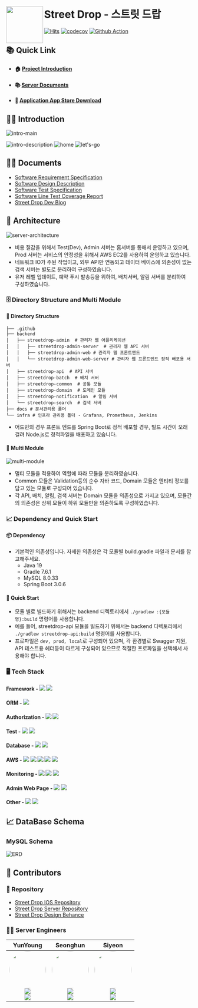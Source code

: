 # Street Drop - 스트릿 드랍 <a href="https://apps.apple.com/kr/app/%EC%8A%A4%ED%8A%B8%EB%A6%BF%EB%93%9C%EB%9E%8D-street-drop/id6450315928"><img src="https://github.com/siyeonSon/ReadmeImage/blob/main/street-drop-server/app-logo.png" align="left" width="100"></a>

[![Hits](https://hits.seeyoufarm.com/api/count/incr/badge.svg?url=https%3A%2F%2Fgithub.com%2Fdepromeet%2Fstreet-drop-server&count_bg=%2328DBE6&title_bg=%232D3540&icon=&icon_color=%23E7E7E7&title=hits&edge_flat=false)](https://hits.seeyoufarm.com)
[![codecov](https://codecov.io/gh/depromeet/street-drop-server/branch/dev/graph/badge.svg?token=7EHWI73ZQU)](https://codecov.io/gh/depromeet/street-drop-server)
[![Github Action](https://github.com/depromeet/street-drop-server/actions/workflows/coverage.yml/badge.svg)](https://github.com/depromeet/street-drop-server/actions)


## 📚 Quick Link
- #### 🏠 [Project Introduction](https://docs.street-drop.com/docs/service-intro)
- #### 📚 [Server Documents](https://docs.street-drop.com/)
- #### 📱 [Application App Store Download](https://apps.apple.com/kr/app/%EC%8A%A4%ED%8A%B8%EB%A6%BF%EB%93%9C%EB%9E%8D-street-drop/id6450315928)
## 💁‍♂️ Introduction
![intro-main](https://github.com/siyeonSon/ReadmeImage/blob/main/street-drop-server/intro-main.jpeg?raw=true)

![intro-description](https://github.com/siyeonSon/ReadmeImage/blob/main/street-drop-server/intro-description.jpeg?raw=true)
![home](https://github.com/siyeonSon/ReadmeImage/blob/main/street-drop-server/home.jpeg?raw=true)
![let's-go](https://github.com/siyeonSon/ReadmeImage/blob/main/street-drop-server/lets-go.jpeg?raw=true)

## 💁‍♀️ Documents
- [Software Requirement Specification](https://docs.street-drop.com/docs/software-requirement-specification/Intrduction)
- [Software Design Description](https://docs.street-drop.com/docs/software-design-description/Intrduction)
- [Software Test Specification](https://docs.street-drop.com/docs/software-test-specification/Intrduction)
- [Software Line Test Coverage Report](https://app.codecov.io/gh/depromeet/street-drop-server)
- [Street Drop Dev Blog](https://docs.street-drop.com/blog)




## 🚎 Architecture
![server-architecture](https://github.com/seonghun-dev/ReadmeImage/blob/main/src/street-drop/architecture.jpg?raw=true)
- 비용 절감을 위해서 Test(Dev), Admin 서버는 홈서버를 통해서 운영하고 있으며, Prod 서버는 서비스의 안정성을 위해서 AWS EC2를 사용하여 운영하고 있습니다.
- 네트워크 IO가 주된 작업이고, 외부 API만 연동되고 데이터 베이스에 의존성이 없는 검색 서버는 별도로 분리하여 구성하였습니다.
- 유저 레벨 업데이트, 예약 푸시 발송등을 위하여, 배치서버, 알림 서버를 분리하여 구성하였습니다.

### 🗄️ Directory Structure and Multi Module

#### 📂 Directory Structure
```
├── .github
├── backend
│   ├── streetdrop-admin  # 관리자 웹 어플리케이션
│   │   ├── streetdrop-admin-server  # 관리자 웹 API 서버
│   │   ├── streetdrop-admin-web # 관리자 웹 프론트엔드
│   │   └── streetdrop-admin-web-server # 관리자 웹 프론트엔드 정적 배포용 서버
│   ├── streetdrop-api  # API 서버
│   ├── streetdrop-batch  # 배치 서버
│   ├── streetdrop-common  # 공통 모듈
│   ├── streetdrop-domain  # 도메인 모듈
│   ├── streetdrop-notification  # 알림 서버
│   └── streetdrop-search  # 검색 서버
├── docs # 문서관리용 폴더
└── infra # 인프라 관리용 폴더 - Grafana, Prometheus, Jenkins
```
- 어드민의 경우 프론트 엔드를 Spring Boot로 정적 배포할 경우, 빌드 시간이 오래걸려 Node.js로 정적파일을 배포하고 있습니다.

#### 🧩 Multi Module

![multi-module](https://github.com/seonghun-dev/ReadmeImage/blob/main/src/street-drop/multi-module.png?raw=true)

- 멀티 모듈을 적용하여 역할에 따라 모듈을 분리하였습니다.
- Common 모듈은 Validation등의 순수 자바 코드, Domain 모듈은 엔티티 정보를 담고 있는 모듈로 구성되어 있습니다.
- 각 API, 배치, 알림, 검색 서버는 Domain 모듈을 의존성으로 가지고 있으며, 모듈간의 의존성은 상위 모듈이 하위 모듈만을 의존하도록 구성하였습니다.

### 📈 Dependency and Quick Start
#### 📦 Dependency
- 기본적인 의존성입니다. 자세한 의존성은 각 모듈별 build.gradle 파일과 문서를 참고해주세요.
  - Java 19
  - Gradle 7.6.1
  - MySQL 8.0.33
  - Spring Boot 3.0.6

#### 🚀 Quick Start
- 모듈 별로 빌드하기 위해서는 backend 디렉토리에서 `./gradlew :{모듈명}:build` 명령어를 사용합니다.
- 예를 들어, streetdrop-api 모듈을 빌드하기 위해서는 backend 디렉토리에서 `./gradlew streetdrop-api:build` 명령어를 사용합니다.
- 프로파일은 `dev, prod, local`로 구성되어 있으며, 각 환경별로 Swagger 지원, API 테스트용 헤더등이 다르게 구성되어 있으므로 적절한 프로파일을 선택해서 사용해야 합니다.


### 🖥️ Tech Stack
#### Framework - <img src="https://img.shields.io/badge/Spring Boot-6DB33F?style=for-the-social&logo=Spring Boot&logoColor=white">  <img src="https://img.shields.io/badge/Gradle-02303A?style=for-the-social&logo=Gradle&logoColor=white">

#### ORM - <img src="https://img.shields.io/badge/Spring Data JPA-6DB33F?style=for-the-social&logo=Databricks&logoColor=white">

#### Authorization - <img src="https://img.shields.io/badge/Spring Security-6DB33F?style=for-the-social&logo=springsecurity&logoColor=white">  <img src="https://img.shields.io/badge/JSON Web Tokens-000000?style=for-the-social&logo=JSON Web Tokens&logoColor=white">

#### Test - <img src="https://img.shields.io/badge/JUnit5-25A162?style=for-the-sociak&logo=junit5&logoColor=white"> <img src="https://img.shields.io/badge/CodeCov-F01F7A?style=for-the-sociak&logo=codecov&logoColor=white">

#### Database - <img src="https://img.shields.io/badge/MySQL-4479A1.svg?style=for-the-social&logo=MySQL&logoColor=white">  <img src="https://img.shields.io/badge/MongoDB-234ea94b.svg?logo=mongodb&logoColor=white&style=for-the-social">

#### AWS - <img src ="https://img.shields.io/badge/AWS EC2-FF9900?style=for-the-social&logo=amazonec2&logoColor=white">  <img src ="https://img.shields.io/badge/AWS S3-69A31?style=for-the-social&logo=amazons3&logoColor=white">  <img src="https://img.shields.io/badge/AWS RDS-527FFF?style=for-the-social&logo=amazonrds&logoColor=white">  <img src ="https://img.shields.io/badge/AWS Cloud Watch-FF4F8B?style=for-the-social&logo=amazoncloudwatch&logoColor=white">  <img src ="https://img.shields.io/badge/AWS Lambda-F9900?style=for-the-social&logo=awslambda&logoColor=white">

#### Monitoring - <img src="https://img.shields.io/badge/Prometheus-E6522C?style=for-the-social&logo=prometheus&logoColor=white">  <img src="https://img.shields.io/badge/Grafana-F46800?style=for-the-social&logo=grafana&logoColor=white">  <img src="https://img.shields.io/badge/Slack-4A154B?style=for-the-social&logo=slack&logoColor=white">

#### Admin Web Page - <img src="https://img.shields.io/badge/React-61DAFB?style=for-the-social&logo=react&logoColor=white">  <img src="https://img.shields.io/badge/Node.js-339933?style=for-the-social&logo=node.js&logoColor=white">

#### Other - <img src="https://img.shields.io/badge/ Swagger-6DB33F?style=for-the-social&logo=swagger&logoColor=white"> <img src="https://img.shields.io/badge/Firebase Cloud Messaging-FFCA28?style=for-the-social&logo=firebase&logoColor=white">

## 📈 DataBase Schema
### MySQL Schema

![ERD](https://github.com/siyeonSon/ReadmeImage/blob/main/street-drop-server/ERD.jpeg?raw=true)


## 👥 Contributors
### 👜 Repository
- [Street Drop IOS Repository](https://github.com/depromeet/street-drop-iOS)
- [Street Drop Server Repository](https://github.com/depromeet/street-drop-server)
- [Street Drop Design Behance](https://www.behance.net/gallery/175696753/Street-Drop-Location-based-music-community-services)

### 🧑‍💻 Server Engineers
|                                                                                                                                                                                                                                                YunYoung                                                                                                                                                                                                                                                 |                                                                                         Seonghun                                                                                          |                                                                                                                                                                                                                                                                  Siyeon                                                                                                                                                                                                                                                                  |
|:-------------------------------------------------------------------------------------------------------------------------------------------------------------------------------------------------------------------------------------------------------------------------------------------------------------------------------------------------------------------------------------------------------------------------------------------------------------------------------------------------------:|:-----------------------------------------------------------------------------------------------------------------------------------------------------------------------------------------:|:----------------------------------------------------------------------------------------------------------------------------------------------------------------------------------------------------------------------------------------------------------------------------------------------------------------------------------------------------------------------------------------------------------------------------------------------------------------------------------------------------------------------------------------:|
| <img src="https://avatars.githubusercontent.com/u/17813930?v=4" width="100" height="100" style="border-radius: 50%;"><br/><a href="https://www.linkedin.com/in/young-yun-60aa94163" target="_blank"><img src="https://img.shields.io/badge/윤_영-%230077B5.svg?style=for-the-socail&logo=linkedin&logoColor=white"/></a><br/><a href="https://github.com/yunyoung1819" target="_blank"><img src="https://img.shields.io/badge/yunyoung1819-181717?style=for-the-social&logo=github&logoColor=white"/></a> | <img src="https://avatars.githubusercontent.com/u/80201773?v=4" width="100" height="100" style="border-radius: 50%;"><br/><a href="https://www.linkedin.com/in/seonghun" target="_blank"><img src="https://img.shields.io/badge/정_성_훈-%230077B5.svg?style=for-the-social&logo=linkedin&logoColor=white"/></a><br/><a href="https://github.com/seonghun-dev" target="_blank"><img src="https://img.shields.io/badge/seonghun_dev-181717?style=for-the-social&logo=github&logoColor=white"/></a> |<img src="https://avatars.githubusercontent.com/u/87802191?s=400&u=a046b207b40b564a97db82bd2264b81727b50b77&v=4" width="100" height="100" style="border-radius: 50%;"><br/><a href="https://www.linkedin.com/in/siyeonson" target="_blank"><img src="https://img.shields.io/badge/손_시_연-%230077B5.svg?style=for-the-social&logo=linkedin&logoColor=white"/></a><br/><a href="https://github.com/siyeonSon" target="_blank"><img src="https://img.shields.io/badge/siyeonSon-181717?style=for-the-social&logo=github&logoColor=white"/></a>|